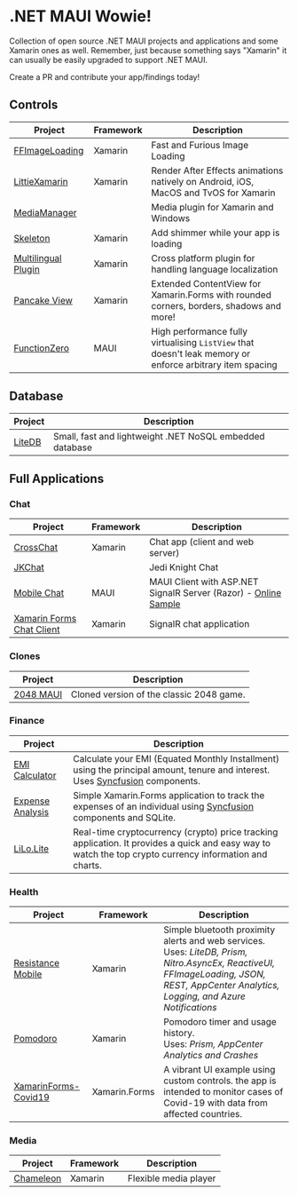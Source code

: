 # .NET MAUI Wowie!

Collection of open source .NET MAUI projects and applications and some Xamarin ones as well. Remember, just because something says "Xamarin" it can usually be easily upgraded to support .NET MAUI.

Create a PR and contribute your app/findings today!

## Controls

| Project | Framework | Description |
|-|-|-|
| [FFImageLoading](https://github.com/luberda-molinet/FFImageLoading) | Xamarin | Fast and Furious Image Loading
| [LittieXamarin](https://github.com/Baseflow/LottieXamarin) | Xamarin | Render After Effects animations natively on Android, iOS, MacOS and TvOS for Xamarin
| [MediaManager](https://github.com/Baseflow/XamarinMediaManager) | | Media plugin for Xamarin and Windows
| [Skeleton](https://github.com/HorusSoftwareUY/Xamarin.Forms.Skeleton) | Xamarin | Add shimmer while your app is loading
| [Multilingual Plugin](https://github.com/CrossGeeks/MultilingualPlugin) | Xamarin | Cross platform plugin for handling language localization
| [Pancake View](https://github.com/sthewissen/Xamarin.Forms.PancakeView) | Xamarin | Extended ContentView for Xamarin.Forms with rounded corners, borders, shadows and more!
| [FunctionZero](https://github.com/Keflon/FunctionZero.Maui.Controls) | MAUI | High performance fully virtualising `ListView` that doesn't leak memory or enforce arbitrary item spacing

## Database

| Project | Description
|-|-|
| [LiteDB](https://github.com/mbdavid/LiteDB) | Small, fast and lightweight .NET NoSQL embedded database

## Full Applications

### Chat

| Project | Framework | Description
|-|-|-|
| [CrossChat](https://github.com/EgorBo/CrossChat-Xamarin.Forms) | Xamarin | Chat app (client and web server)
| [JKChat](https://github.com/entdark/JKChat) | | Jedi Knight Chat
| [Mobile Chat](https://github.com/jihadkhawaja/MobileChat) | MAUI | MAUI Client with ASP.NET SignalR Server (Razor) - [Online Sample](https://chat.jihadkhawaja.com/)
| [Xamarin Forms Chat Client](https://github.com/IncredibleWeb/Xamarin-Forms-Chat-Client) | Xamarin | SignalR chat application

### Clones

| Project | Description |
|-|-|
| [2048 MAUI](https://github.com/codeanees/2048Maui) | Cloned version of the classic 2048 game.

### Finance

| Project | Description |
|-|-|
| [EMI Calculator](https://github.com/syncfusion/xamarin-showcase-emi-calculator) | Calculate your EMI (Equated Monthly Installment) using the principal amount, tenure and interest. Uses [Syncfusion](https://www.syncfusion.com/products/xamarin) components.
| [Expense Analysis](https://github.com/syncfusion/Xamarin-ExpenseAnalysis) | Simple Xamarin.Forms application to track the expenses of an individual using [Syncfusion](https://www.syncfusion.com/products/xamarin) components and SQLite.
| [LiLo.Lite](https://github.com/GeorgeLeithead/LiLo.Lite) | Real-time cryptocurrency (crypto) price tracking application. It provides a quick and easy way to watch the top crypto currency information and charts.

### Health

| Project | Framework | Description |
|-|-|-|
| [Resistance Mobile](https://github.com/epam/covid-resistance-mobile) | Xamarin | Simple bluetooth proximity alerts and web services.<br/>Uses: _LiteDB, Prism, Nitro.AsyncEx, ReactiveUI, FFImageLoading, JSON, REST, AppCenter Analytics, Logging, and Azure Notifications_
| [Pomodoro](https://github.com/josearias210/Pomodoro) | Xamarin | Pomodoro timer and usage history.<br/>Uses: _Prism, AppCenter Analytics and Crashes_
| [XamarinForms-Covid19](https://github.com/Altevir/xamarinforms-covid19) | Xamarin.Forms | A vibrant UI example using custom controls. the app is intended to monitor cases of Covid-19 with data from affected countries.

### Media

| Project | Framework | Description
|-|-|-|
| [Chameleon](https://github.com/Baseflow/Chameleon) | Xamarin | Flexible media player

